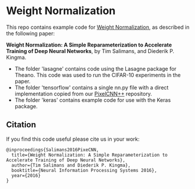 
# Weight Normalization

This repo contains example code for [Weight Normalization](https://arxiv.org/abs/1602.07868), as described in the following 
paper:

**Weight Normalization: A Simple Reparameterization to Accelerate Training of Deep Neural Networks**, by
Tim Salimans, and Diederik P. Kingma.

- The folder 'lasagne' contains code using the Lasagne package for Theano. This code was used to run the CIFAR-10 experiments in the paper.
- The folder 'tensorflow' contains a single nn.py file with a direct implementation copied from our [PixelCNN++](https://github.com/openai/pixel-cnn) repository.
- The folder 'keras' contains example code for use with the Keras package.

## Citation

If you find this code useful please cite us in your work:

```
@inproceedings{Salimans2016PixeCNN,
  title={Weight Normalization: A Simple Reparameterization to Accelerate Training of Deep Neural Networks},
  author={Tim Salimans and Diederik P. Kingma},
  booktitle={Neural Information Processing Systems 2016},
  year={2016}
}
```

